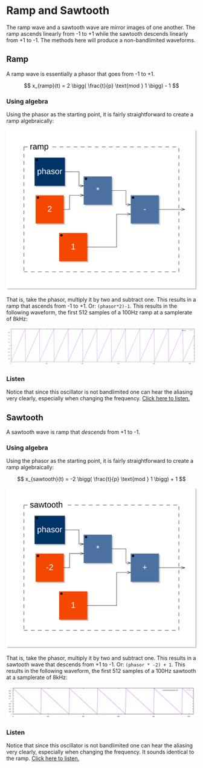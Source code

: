 # Ramp and Sawtooth

The ramp wave and a sawtooth wave are mirror images of one another. The ramp ascends linearly from -1 to +1 while the sawtooth descends linearly from +1 to -1. The methods here will produce a non-bandlimited waveforms.

## Ramp

A ramp wave is essentially a phasor that goes from -1 to +1.

$$
  x_{ramp}(t) = 2 \bigg( \frac{t}{p} \text{mod } 1 \bigg) - 1
$$

### Using algebra

Using the phasor as the starting point, it is fairly straightforward to create a ramp algebraically:

![Ramp Block Diagram](images/ramp_blockDiagram.svg)

That is, take the phasor, multiply it by two and subtract one. This results in a ramp that ascends from -1 to +1. Or: `(phasor*2)-1`. This results in the following waveform, the first 512 samples of a 100Hz ramp at a samplerate of 8kHz:

![Ramp Wave](images/ramp.svg)

### Listen
Notice that since this oscillator is not bandlimited one can hear the aliasing very clearly, especially when changing the frequency. [Click here to listen.](src/ramp/rampPlay.html)

## Sawtooth

A sawtooth wave is ramp that _descends_ from +1 to -1.

### Using algebra

Using the phasor as the starting point, it is fairly straightforward to create a ramp algebraically:

$$
  x_{sawtooth}(t) = -2 \bigg( \frac{t}{p} \text{mod } 1 \bigg) + 1
$$

![Ramp Block Diagram](images/sawtooth_blockDiagram.svg)

That is, take the phasor, multiply it by two and subtract one. This results in a sawtooth wave that descends from +1 to -1. Or: `(phasor * -2) + 1`. This results in the following waveform, the first 512 samples of a 100Hz sawtooth at a samplerate of 8kHz:

![Ramp Wave](images/sawtooth.svg)

### Listen
Notice that since this oscillator is not bandlimited one can hear the aliasing very clearly, especially when changing the frequency. It sounds identical to the ramp. [Click here to listen.](src/ramp/sawtoothPlay.html)
